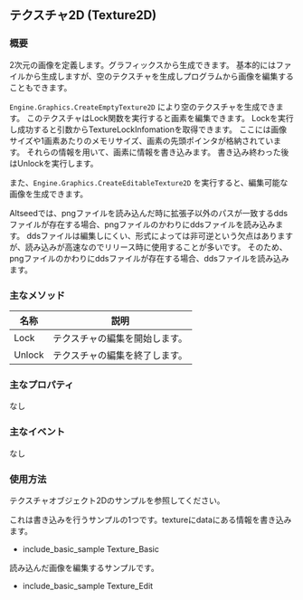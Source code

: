 ﻿## テクスチャ2D (Texture2D)

### 概要

2次元の画像を定義します。グラフィックスから生成できます。
基本的にはファイルから生成しますが、空のテクスチャを生成しプログラムから画像を編集することもできます。

```Engine.Graphics.CreateEmptyTexture2D``` により空のテクスチャを生成できます。
このテクスチャはLock関数を実行すると画素を編集できます。
Lockを実行し成功すると引数からTextureLockInfomationを取得できます。
ここには画像サイズや1画素あたりのメモリサイズ、画素の先頭ポインタが格納されています。
それらの情報を用いて、画素に情報を書き込みます。
書き込み終わった後はUnlockを実行します。

また、```Engine.Graphics.CreateEditableTexture2D``` を実行すると、編集可能な画像を生成できます。

Altseedでは、pngファイルを読み込んだ時に拡張子以外のパスが一致するddsファイルが存在する場合、pngファイルのかわりにddsファイルを読み込みます。
ddsファイルは編集しにくい、形式によっては非可逆という欠点はありますが、読み込みが高速なのでリリース時に使用することが多いです。
そのため、pngファイルのかわりにddsファイルが存在する場合、ddsファイルを読み込みます。

### 主なメソッド

| 名称 | 説明 |
|---|---|
| Lock | テクスチャの編集を開始します。 |
| Unlock | テクスチャの編集を終了します。 |

### 主なプロパティ

なし

### 主なイベント

なし

### 使用方法

テクスチャオブジェクト2Dのサンプルを参照してください。

これは書き込みを行うサンプルの1つです。textureにdataにある情報を書き込みます。

* include_basic_sample Texture_Basic

読み込んだ画像を編集するサンプルです。

* include_basic_sample Texture_Edit
